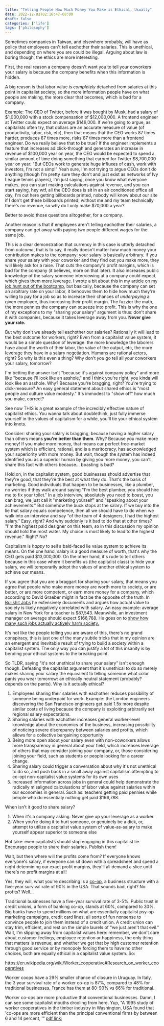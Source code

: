 ```yaml
---
title: "Telling People How Much Money You Make is Ethical, Usually"
date: 2022-12-01T02:16:47-08:00
draft: false
categories: ['life']
tags: ['philosophy']
---
```


Sometimes companies in Taiwan, and elsewhere probably, will have as policy that employees can't tell eachother their salaries. This is unethical, and depending on where you are could be illegal. Arguing about law is boring though, the ethics are more interesting.

First, the real reason a company doesn't want you to tell your coworkers your salary is because the company benefits when this information is hidden.

A big reason is that labor value is *completely* detached from salaries at this point in capitalist society, so the more information people have on what people are making, the more clear that becomes, which is bad for a company.

Example: The CEO of Twitter, before it was bought by Musk, had a salary of $1,000,000 with a stock compensation of $12,000,000. A frontend engineer at Twitter could expect on average $149,000. If we're going to argue, as capitalists often try, that dollars are an accurate measure of value (of productivity, labor, risk, etc), then that means that the CEO works 87 times harder, produces 87 times more, risks 87 times more than a frontend engineer. Do we really believe that to be true? If the engineer implements a feature that increases ad click-through and generates an increase in revenue of $100,000 year on year, the CEO would be expected to spend a similar amount of time doing something that earned for Twitter $8,700,000 year on year. "But CEOs work to generate huge influxes of cash, work with investors, I'm not a simp!" Yeah sure, I'm not trying to argue CEOs don't do anything (though I'm pretty sure they don't and just exist as networks of Ivy League tennis players), I'm just saying, once you know what everyone makes, you can start making calculations against revenue, and you can start saying, hey wtf, all the CEO does is sit in an air conditioned office all day, I'm out here getting billboards printed, nobody will know about our site if I don't get these billboards printed, without me and my team technically there's *no* revenue, so why do I only make $70,000 a year?

Better to avoid those questions alltogether, for a company.

Another reason is that if employees aren't telling eachother their salaries, a company can get away with paying two people different wages for the same job.

This is a clear demonstration that currency in this case is utterly detached from *outcome*, that is to say, it really doesn't matter how much money your contribution makes to the company: your salary is basically arbitrary. If you share your
 salary with your coworker and they find out you make more, they will likely ask for a raise. That cuts the company's profit margins, which is bad for the company (it believes, more on that later). It also increases public knowledge of the salary someone interviewing at a company could expect, which gives them more leverage. I wrote a bit about this in my [article on my job hunt out of the bootcamp](/posts/how-this-coding-bootcamp-grad-found-a-job/), but basically, because the company can set an arbitrary rate on your labor, it behooves them to hide how much they're willing to pay for a job so as to increase their chances of *underpaying* a given employee, thus increasing their profit margin. The fuzzier the math, the more pennies the company can squeeze into profit. This is why the one of my exceptions to my "sharing your salary" argument is thus: don't share it with companies, because it takes leverage away from you. **Never give your rate.**

But why don't we already tell eachother our salaries? Rationally it will lead to the best outcome for workers, right? Even from a capitalist value system, it would be a simple question of leverage: the more knowledge the laborers have about the worth of their labor, the value of the output, etc, the more leverage they have in a salary negotiation. Humans are rational actors, right? So why is this even a thing? Why don't *you* go tell all your coworkers your salary, tomorrow?

I'm betting the answer isn't "because it's against company policy" and more like "because I'll look like an asshole," and I think you're right, you kinda will look like an asshole. Why? Because you're bragging, right? You're trying to dick-measure? An easy general statement about shared ethics is "most people and culture value modesty." It's immodest to "show off" how much you make, correct?

See now THIS is a great example of the incredibly effective nature of capitalist ethics. You wanna talk about doublethink, just fully immerse yourself in the values of capitalism for a while, you'll tie your ethical system into knots.

Consider: sharing your salary is bragging, because having a higher salary than others means **you're better than them**. Why? Because you make more money! If you make more money, that means our perfect free-market system  which is efficient, rational, and is a meritocracy, has acknowledged your superiority with more money. But wait, though the system has indeed identified you as a superior human by giving you more money, you can't share this fact with others because... boasting is bad?

Hold on, in the capitalist system, good businesses should advertise that they're good, that they're the best at what they do. That's the basis of marketing. Good individuals that happen to be businesses, like a plumber, no worries if they walk around saying "I'm the best plumber, you should hire me to fix your toilet." In a job interview, absolutely you need to boast, you can brag, we just call it "marketing yourself" and "speaking about your achievements." But somehow the buck stops at the salary. If we buy into the lie that salary equals competence, then all we should have to do when we walk into an interview and say "of the team of 4 designers, I had the highest salary." Easy, right? And why suddenly is it bad to do that at other times? "I'm the highest paid designer on this team, so in this discussion my opinion should hold the most water. My choice is most likely to lead to the highest revenue." Right? No?

Capitalism is *happy* to sell a bald-faced lie value system to achieve its means. On the one hand, salary is a good measure of worth, that's why the CEO gets paid $13,000,000. On the other hand, it's rude to tell others because in this case where it benefits us (the capitalist class) to hide your salary, we will temporarily adopt the values of another ethical system to achieve our means.

If you agree that you are a braggart for sharing your salary, that means you agree that people who make more money are worth more to society, or are better, or are more competent, or earn more money for a company, which according to David Graeber might in fact be the opposite of the truth. In [Bullshit Jobs](https://en.wikipedia.org/wiki/Bullshit_Jobs) he extensively documents and argues how actual value to society is likely negatively correlated with salary. An easy example: average salary in New York for a teacher is $87,543. Meanwhile, an investment manager on average should expect $166,788. He goes on to [show how many such jobs actually actively harm society.](https://www.philonomist.com/en/entretien/david-graeber-capitalisms-best-kept-secret)

It's not like the people telling you are aware of this, there's no grand conspiracy, this is just one of the many subtle tricks that in my opinion are an emergent and inevitable result of trying to build a society within a capitalist system. The only way you can justify a lot of this insanity is by bending your ethical systems to the breaking point.

So TLDR, saying "it's not unethical to share your salary" isn't enough though. Defeating the capitalist argument that it's unethical to do so merely makes sharing your salary the equivalent to telling someone what color pants you wear tomorrow: an ethically neutral statement (probably? depends on the pants). Why is it actually ethical?

1. Employees sharing their salaries with eachother reduces possibility of someone being underpaid for work. Example: the London engineers discovering the San Francisco engineers get paid 1.5x more despite similar costs of living because the company is exploiting arbitrarily set regional salary expectations.
2. Sharing salaries with eachother increases general worker-level knowledge about the economics of the business, increasing possibility of noticing severe discrepancy between salaries and profits, which allows for a collective bargaining opportunity
3. Being more open about your salary even with non-coworkers allows more transparency in general about your field, which increases leverage of others that may consider joining your company, or, those considering joining your field, such as students or people looking for a career change.
4. Sharing salary could trigger a conversation about why it's not unethical to do so, and push back in a small away against capitalism attempting to co-opt non-capitalist value systems for its own uses
5. Increased information across jobs in general could help demonstrate the radically misaligned calculuations of labor value against salaries within our economies in general. Such as: teachers getting paid pennies while people who do essentialy nothing get paid $166,788.

When isn't it good to share salary?

1. When it's a company asking. Never give up your leverage as a worker.
2. When you're doing it to hurt someone, or genuinely be a dick, or, attempt to utilize a capitalist value system of value-as-salary to make yourself appear superior to someone else

Hot take: even capitalists should stop engaging in this capitalist lie. Encourage people to share their salaries. Publish them!

Wait, but then where will the profits come from? If everyone knows everyone's salary, if everyone can sit down with a spreadsheet and spend a night determining our exact profit margins, they'll all demand a slice until there's no profit margins at all!

Yes, they will, what you're describing is a [co-op](https://en.wikipedia.org/wiki/Cooperative), a business structure with a five-year survival rate of 90% in the USA. That sounds bad, right? No profits? Well...

Traditional businesses have a five-year survival rate of 3-5%. Public trust in credit unions, a form of banking co-op, stands at 60%, compared to 30%. Big banks have to spend millions on what are essentially capitalist psy-op marketing campaigns, credit card lines, all sorts of fun nonsense to convince people to join them instead of a credit union. A credit union can stay trim, efficient, and rest on the simple laurels of "we just aren't that evil." Wait, I'm slipping away from capitalist values here: remember, we don't care about customer feelings, employee retention or happiness, the only thing that matters is revenue, and whether we get that by high customer retention through good service or by monopoly forcing them to have no other choices, both are equally ethical in a capitalist value system. So:

https://en.wikipedia.org/wiki/Worker_cooperative#Research_on_worker_cooperatives

Worker coops have a 29% smaller chance of closure in Uruguay. In Italy, the 3 year survival rate of a worker co-op is 87%, compared to 48% for traditional businesses. France has them at 80-90% vs 66% for traditional.

Worker co-ops are more productive that conventional businesses. Damn, I can see some capitalist mouths drooling from here. Yup, "A 1995 study of worker cooperatives in the timber industry in Washington, USA found that 'co-ops are more efficient than the principal conventional firms by between 6 and 14 percent, '" [pdf link](https://www.brookings.edu/wp-content/uploads/1995/01/1995_bpeamicro_craig.pdf);
